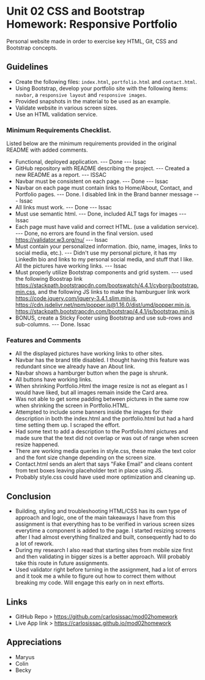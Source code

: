 # Unit 02 CSS and Bootstrap Homework: Responsive Portfolio
Personal website made in order to exercise key HTML, Git, CSS and Bootstrap concepts. 

## Guidelines
* Create the following files: `index.html`, `portfolio.html` and `contact.html`.
* Using Bootstrap, develop your portfolio site with the following items: `navbar`, a `responsive layout` and `responsive images`.
* Provided snapshots in the material to be used as an example.
* Validate website in various screen sizes.
* Use an HTML validation service.

### Minimum Requirements Checklist.
Listed below are the minimum requirements provided in the original README with added comments.
* Functional, deployed application. --- Done --- Issac
* GitHub repository with README describing the project. --- Created a new README as a report. --- ISSAC
* Navbar must be consistent on each page. --- Done --- Issac
* Navbar on each page must contain links to Home/About, Contact, and Portfolio pages. --- Done. I disabled  link in the Brand banner message --- Issac
* All links must work. --- Done --- Issac
* Must use semantic html. --- Done, included ALT tags for images --- Issac
* Each page must have valid and correct HTML. (use a validation service). --- Done, no errors are found in the final version. used https://validator.w3.org/nu/ --- Issac
* Must contain your personalized information. (bio, name, images, links to social media, etc.). --- Didn't use my personal picture, it has my LinkedIn bio and links to my personal social media, and stuff that I like. All the pictures have working links. --- Issac
* Must properly utilize Bootstrap components and grid system. --- used the following Boostrap link https://stackpath.bootstrapcdn.com/bootswatch/4.4.1/cyborg/bootstrap.min.css, and the following JS links to make the hamburguer link work https://code.jquery.com/jquery-3.4.1.slim.min.js, https://cdn.jsdelivr.net/npm/popper.js@1.16.0/dist/umd/popper.min.js, https://stackpath.bootstrapcdn.com/bootstrap/4.4.1/js/bootstrap.min.js
* BONUS, create a Sticky Footer using Bootstrap and use sub-rows and sub-columns. --- Done. Issac


### Features and Comments
* All the displayed pictures have working links to other sites.
* Navbar has the brand title disabled. I thought having this feature was redundant since we already have an About link. 
* Navbar shows a hamburger button when the page is shrunk.
* All buttons have working links.
* When shrinking Portfolio.Html the image resize is not as elegant as I would have liked, but all images remain inside the Card area.
* Was not able to get some padding between pictures in the same row when shrinking the screen in Portfolio.HTML.
* Attempted to include some banners inside the images for their description in both the index.html and the portfolio.html but had a hard time setting them up. I scraped the effort.
* Had some text to add a description to the Portfolio.html pictures and made sure that the text did not overlap or was out of range when screen resize happened.
* There are working media queries in style.css, these make the text color and the font size change depending on the screen size.
* Contact.html sends an alert that says "Fake Email" and cleans content from text boxes leaving placeholder text in place using JS.
* Probably style.css could have used more optimization and cleaning up.

## Conclusion
* Building, styling and troubleshooting HTML/CSS has its own type of approach and logic, one of the main takeaways I have from this assignment is that everything has to be verified in various screen sizes everytime a component is added to the page. I started resizing screens after I had almost everything finalized and built, consequently had to do a lot of rework. 
* During my research I also read that starting sites from mobile size first and then validating in bigger sizes is a better approach. Will probably take this route in future assignments.
* Used validator right before turning in the assignment, had a lot of errors and it took me a while to figure out how to correct them without breaking my code. Will engage this early on in next efforts.


## Links
* GitHub Repo > https://github.com/carlosissac/mod02homework
* Live App link >  https://carlosissac.github.io/mod02homework

## Appreciations
* Maryus 
* Colin
* Becky

